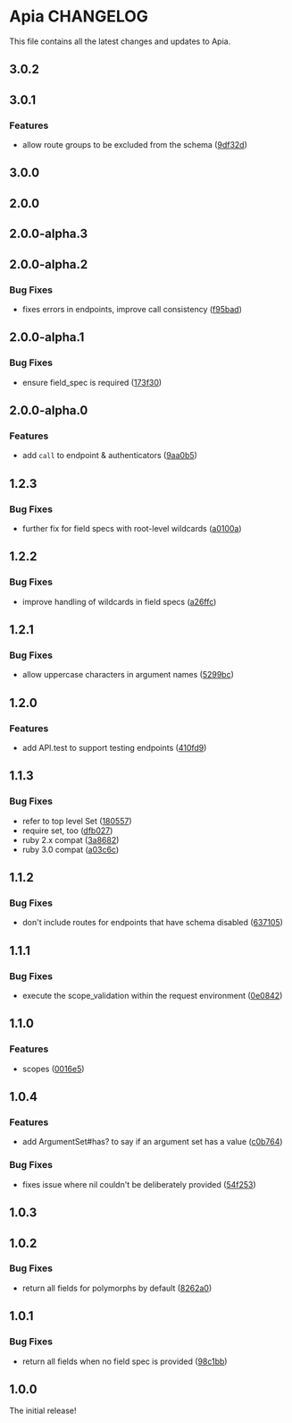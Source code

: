 # Apia CHANGELOG

This file contains all the latest changes and updates to Apia.

## 3.0.2

## 3.0.1

### Features

- allow route groups to be excluded from the schema ([9df32d](https://github.com/krystal/apia/commit/9df32d02704378f50f7e294a7616de24ce65fdcb))

## 3.0.0

## 2.0.0

## 2.0.0-alpha.3

## 2.0.0-alpha.2

### Bug Fixes

- fixes errors in endpoints, improve call consistency ([f95bad](https://github.com/krystal/apia/commit/f95bad7e34ec01b809adaaaa985ebbe1df82b1b4))

## 2.0.0-alpha.1

### Bug Fixes

- ensure field_spec is required ([173f30](https://github.com/krystal/apia/commit/173f30857ffa870bfbc7bd610d3bc7ec84e7bfd7))

## 2.0.0-alpha.0

### Features

- add `call` to endpoint & authenticators ([9aa0b5](https://github.com/krystal/apia/commit/9aa0b55ff9b470eeb7a0bd4d80b58f343ce123b1))

## 1.2.3

### Bug Fixes

- further fix for field specs with root-level wildcards ([a0100a](https://github.com/krystal/apia/commit/a0100aabb9573a315deb3d532a6aa3fcb22c965c))

## 1.2.2

### Bug Fixes

- improve handling of wildcards in field specs ([a26ffc](https://github.com/krystal/apia/commit/a26ffc297563ace3d7b82d5363a1ccb76422e02e))

## 1.2.1

### Bug Fixes

- allow uppercase characters in argument names ([5299bc](https://github.com/krystal/apia/commit/5299bc4e4478086ebf1efadbb24513270a404863))

## 1.2.0

### Features

- add API.test to support testing endpoints ([410fd9](https://github.com/krystal/apia/commit/410fd9cbfd63de266cb99a4ddccded67cf61be3a))

## 1.1.3

### Bug Fixes

- refer to top level Set ([180557](https://github.com/krystal/apia/commit/180557f96b0ba917ede14004e6ca258239185247))
- require set, too ([dfb027](https://github.com/krystal/apia/commit/dfb027ca5e32a5e2687e17715bbe0efc08eefb7d))
- ruby 2.x compat ([3a8682](https://github.com/krystal/apia/commit/3a8682f5db07df5a750b9be6ae8907403cbcad52))
- ruby 3.0 compat ([a03c6c](https://github.com/krystal/apia/commit/a03c6c5ff34f1725465800b5e4b80854cffda0fb))

## 1.1.2

### Bug Fixes

- don't include routes for endpoints that have schema disabled ([637105](https://github.com/krystal/apia/commit/6371059dde8a4677cbb347043a27e9df9123c025))

## 1.1.1

### Bug Fixes

- execute the scope_validation within the request environment ([0e0842](https://github.com/krystal/apia/commit/0e08423efd74845a88ed69d22ee23d920fba06d5))

## 1.1.0

### Features

- scopes ([0016e5](https://github.com/krystal/apia/commit/0016e5ef6d1f2ca30a2a83526444a19b5b577822))

## 1.0.4

### Features

- add ArgumentSet#has? to say if an argument set has a value ([c0b764](https://github.com/krystal/apia/commit/c0b7643eaad5f6b3b1fbc625015d918a23bd49af))

### Bug Fixes

- fixes issue where nil couldn't be deliberately provided ([54f253](https://github.com/krystal/apia/commit/54f253b1627326287b8738802737c7e393741074))

## 1.0.3

## 1.0.2

### Bug Fixes

- return all fields for polymorphs by default ([8262a0](https://github.com/krystal/apia/commit/8262a0eba7d3c75fa3c7c5efdb061c04b72a7434))

## 1.0.1

### Bug Fixes

- return all fields when no field spec is provided ([98c1bb](https://github.com/krystal/apia/commit/98c1bbb1118028db821e3409df12ca89ff959b0b))

## 1.0.0

The initial release!
